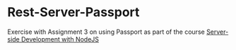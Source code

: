 # Rest-Server-Passport
Exercise with Assignment 3 on using Passport as part of the course [Server-side Development with NodeJS](https://www.coursera.org/learn/server-side-development/home/welcome)